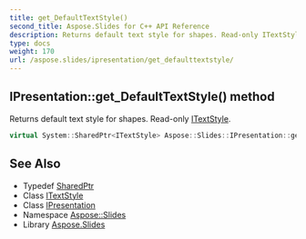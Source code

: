 ```yaml
---
title: get_DefaultTextStyle()
second_title: Aspose.Slides for C++ API Reference
description: Returns default text style for shapes. Read-only ITextStyle.
type: docs
weight: 170
url: /aspose.slides/ipresentation/get_defaulttextstyle/
---
```

## IPresentation::get_DefaultTextStyle() method


Returns default text style for shapes. Read-only [ITextStyle](../../itextstyle/).

```cpp
virtual System::SharedPtr<ITextStyle> Aspose::Slides::IPresentation::get_DefaultTextStyle()=0
```

## See Also

* Typedef [SharedPtr](../../../system/sharedptr/)
* Class [ITextStyle](../../itextstyle/)
* Class [IPresentation](../)
* Namespace [Aspose::Slides](../../)
* Library [Aspose.Slides](../../../)